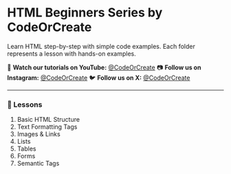 # HTML Beginners Series by CodeOrCreate

Learn HTML step-by-step with simple code examples. Each folder represents a lesson with hands-on examples.

🔗 **Watch our tutorials on YouTube:** [@CodeOrCreate](https://youtube.com/@CodeOrCreate)
📷 **Follow us on Instagram:** [@CodeOrCreate](https://instagram.com/CodeOrCreate)
🐦 **Follow us on X:** [@CodeOrCreate](https://x.com/CodeOrCreate)

---
### 📘 Lessons
1. Basic HTML Structure
2. Text Formatting Tags
3. Images & Links
4. Lists
5. Tables
6. Forms
7. Semantic Tags
